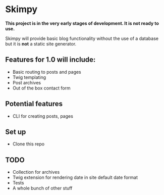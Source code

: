 # Skimpy

**This project is in the very early stages of development. It is not ready to use.**

Skimpy will provide basic blog functionality without the use of a database but it is **not** a static site generator.

## Features for 1.0 will include:
* Basic routing to posts and pages
* Twig templating
* Post archives
* Out of the box contact form

## Potential features
* CLI for creating posts, pages

## Set up
* Clone this repo

## TODO
* Collection for archives
* Twig extension for rendering date in site default date format
* Tests
* A whole bunch of other stuff